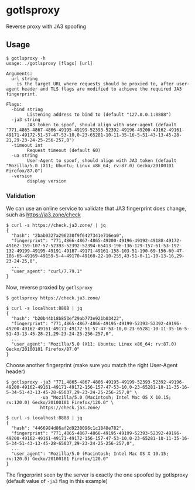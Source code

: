 # gotlsproxy

Reverse proxy with JA3 spoofing

## Usage

```
$ gotlsproxy -h
usage: ./gotlsproxy [flags] [url]

Arguments:
  url string
	is the target URL where requests should be proxied to, after user-agent header and TLS flags are modified to achieve the required JA3 fingerprint.

Flags:
  -bind string
    	Listening address to bind to (default "127.0.0.1:8888")
  -ja3 string
    	JA3 token to spoof, should align with user-agent (default "771,4865-4867-4866-49195-49199-52393-52392-49196-49200-49162-49161-49171-49172-51-57-47-53-10,0-23-65281-10-11-35-16-5-51-43-13-45-28-21,29-23-24-25-256-257,0")
  -timeout int
    	Request timeout (default 60)
  -ua string
    	User-Agent to spoof, should align with JA3 token (default "Mozilla/5.0 (X11; Ubuntu; Linux x86_64; rv:87.0) Gecko/20100101 Firefox/87.0")
  -version
    	display version
```

### Validation

We can use an online service to validate that JA3 fingerprint does change, such as https://ja3.zone/check

```
$ curl -s https://check.ja3.zone/ | jq
{
  "hash": "2bab0327a296230f9f6427341e716ea0",
  "fingerprint": "771,4866-4867-4865-49200-49196-49192-49188-49172-49162-159-107-57-52393-52392-52394-65413-196-136-129-157-61-53-192-132-49199-49195-49191-49187-49171-49161-158-103-51-190-69-156-60-47-186-65-49169-49159-5-4-49170-49160-22-10-255,43-51-0-11-10-13-16,29-23-24-25,0",
  ...
  "user_agent": "curl/7.79.1"
}
```

Now, reverse proxied by `gotlsproxy`

```
$ gotlsproxy https://check.ja3.zone/
```

```
$ curl -s localhost:8888 | jq
{
  "hash": "b20b44b18b853ef29ab773e921b03422",
  "fingerprint": "771,4865-4867-4866-49195-49199-52393-52392-49196-49200-49162-49161-49171-49172-51-57-47-53-10,0-23-65281-10-11-35-16-5-51-43-13-45-28-21,29-23-24-25-256-257,0",
  ...
  "user_agent": "Mozilla/5.0 (X11; Ubuntu; Linux x86_64; rv:87.0) Gecko/20100101 Firefox/87.0"
}
```

Choose another fingerprint (make sure you match the right User-Agent header)

```
$ gotlsproxy -ja3 "771,4865-4867-4866-49195-49199-52393-52392-49196-49200-49162-49161-49171-49172-156-157-47-53-10,0-23-65281-10-11-35-16-5-34-51-43-13-45-28-65037,29-23-24-25-256-257,0" \
             -ua "Mozilla/5.0 (Macintosh; Intel Mac OS X 10.15; rv:120.0) Gecko/20100101 Firefox/120.0" \
             https://check.ja3.zone/
```

```
$ curl -s localhost:8888 | jq
{
  "hash": "4466984d86af2d9230096c1c1848e782",
  "fingerprint": "771,4865-4867-4866-49195-49199-52393-52392-49196-49200-49162-49161-49171-49172-156-157-47-53-10,0-23-65281-10-11-35-16-5-34-51-43-13-45-28-65037,29-23-24-25-256-257,0",
  ...
  "user_agent": "Mozilla/5.0 (Macintosh; Intel Mac OS X 10.15; rv:120.0) Gecko/20100101 Firefox/120.0"
}
```

The fingerprint seen by the server is exactly the one spoofed by gotlsproxy (default value of `-ja3` flag in this example)
